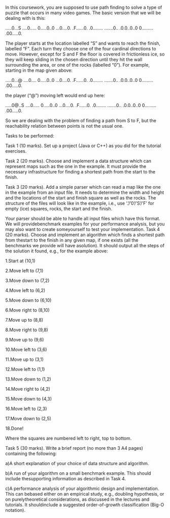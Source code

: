 In this coursework, you are supposed to use path finding to solve a type of puzzle that occurs in many video games. The basic version that we will be dealing with is this:

.....0...S
....0.....
0.....0..0
...0....0.
.F......0.
.0........
.......0..
.0.0..0..0
0.........
.00.....0.

The player starts at the location labelled “S” and wants to reach the finish, labelled “F”. Each turn they choose one of the four cardinal directions to move. However, except for S and F the floor is covered in frictionless ice, so they will keep sliding in the chosen direction until they hit the wall surrounding the area, or one of the rocks (labelled “0”). For example, starting in the map given above:

.....0...@
....0....
0.....0..0
...0....0.
.F......0.
.0........
.......0..
.0.0..0..0
0.........
.00.....0.


the player (“@”) moving left would end up here:

.....0@..S
....0.....
0.....0..0
...0....0.
.F......0.
.0........
.......0..
.0.0..0..0
0.........
.00.....0.


So we are dealing with the problem of finding a path from S to F, but the reachability relation between points is not the usual one.

Tasks to be performed:

Task 1 (10 marks). Set up a project (Java or C++) as you did for the tutorial exercises.

Task 2 (20 marks). Choose and implement a data structure which can represent maps such as the one in the example. It must provide the necessary infrastructure for finding a shortest path from the start to the finish.

Task 3 (20 marks). Add a simple parser which can read a map like the one in the example from an input file. It needs to determine the width and height and the locations of the start and finish square as well as the rocks. The structure of the files will look like in the example, i.e., use ‘.’/’0’/’S’/’F’ for empty (ice) squares, rocks, the start and the finish.

Your parser should be able to handle all input files which have this format. We will providebenchmark examples for your performance analysis, but you may also want to create someyourself to test your implementation.
Task 4 (20 marks). Choose and implement an algorithm which finds a shortest path from thestart to the finish in any given map, if one exists (all the benchmarks we provide will have asolution). It should output all the steps of the solution it found, e.g., for the example above:

1.Start at (10,1)

2.Move left to (7,1)

3.Move down to (7,2)

4.Move left to (6,2)

5.Move down to (6,10)

6.Move right to (8,10)

7.Move up to (8,8)

8.Move right to (9,8)

9.Move up to (9,6)

10.Move left to (3,6)

11.Move up to (3,1)

12.Move left to (1,1)

13.Move down to (1,2)

14.Move right to (4,2)

15.Move down to (4,3)

16.Move left to (2,3)

17.Move down to (2,5)

18.Done!


Where the squares are numbered left to right, top to bottom.

Task 5 (30 marks). Write a brief report (no more than 3 A4 pages) containing the following:

a)A short explanation of your choice of data structure and algorithm.

b)A run of your algorithm on a small benchmark example. This should include thesupporting information as described in Task 4.

c)A performance analysis of your algorithmic design and implementation. This can bebased either on an empirical study, e.g., doubling hypothesis, or on purelytheoretical considerations, as discussed in the lectures and tutorials. It shouldinclude a suggested order-of-growth classification (Big-O notation).

